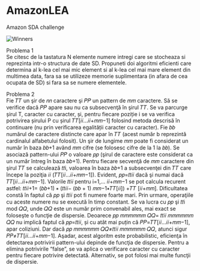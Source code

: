 # AmazonLEA
Amazon SDA challenge

![Winners](https://edu.tuiasi.ro/pluginfile.php/113873/mod_label/intro/Premiile%20LearnEarn_SDA2022.jpg)

Problema 1 <br/>
Se citesc de la tastatura N elemente numere intregi care se stocheaza si reprezinta intr-o structura de
date SD. Propuneti doi algoritmi eficienti care determina al k-lea cel mai mic element si al k-lea cel
mai mare element din multimea data, fara sa se utilizeze memorie suplimentara (in afara de cea
ocupata de SD) si fara sa se numere elementele.

Problema 2 <br/>
Fie 𝑇𝑇 un şir de 𝑛𝑛 caractere şi 𝑃𝑃 un pattern de 𝑚𝑚 caractere. Să se verifice dacă 𝑃𝑃 apare sau nu ca
subsecvenţă în şirul 𝑇𝑇.
Se va parcurge șirul T, caracter cu caracter, și, pentru fiecare poziție i se va verifica potrivirea șirului
P cu șirul 𝑇𝑇[𝑖𝑖…𝑖𝑖+𝑚𝑚−1] folosind metoda descrisă în continuare (nu prin verificarea egalității caracter
cu caracter).
Fie 𝑏𝑏 numărul de caractere distincte care apar în 𝑇𝑇 (acest număr b reprezintă cardinalul alfabetului
folosit).
Un şir de lungime 𝑚𝑚 poate fi considerat un număr în baza 𝑏𝑏+1 având 𝑚𝑚 cifre (se folosesc cifre de la
1 la 𝑏𝑏).
Se asociază pattern-ului 𝑃𝑃 o valoare 𝑝𝑝 (şirul de caractere este considerat ca un număr întreg în baza
𝑏𝑏+1).
Pentru fiecare secvenţă de 𝑚𝑚 caractere din şirul 𝑇𝑇 se calculează 𝑡𝑡i, valoarea în baza 𝑏𝑏+1 a subsecvenţei
din 𝑇𝑇 care începe la poziţia 𝑖𝑖 (𝑇𝑇[𝑖𝑖…𝑖𝑖+𝑚𝑚−1]). Evident, 𝑝𝑝=𝑡𝑡𝑖𝑖 dacă şi numai dacă 𝑇𝑇[𝑖𝑖…𝑖𝑖+𝑚𝑚−1].
Valorile 𝑡𝑡𝑖𝑖 pentru i=1,… 𝑖𝑖+𝑚𝑚−1 se pot calcula recurent astfel:
𝑡𝑡𝑖𝑖+1= (𝑏𝑏+1) ∗ (𝑡𝑡𝑖𝑖− (𝑏𝑏 + 1) 𝑚𝑚−1∗𝑇𝑇[𝑖𝑖]) +𝑇𝑇 [𝑖𝑖+𝑚𝑚].
Dificultatea constă în faptul că 𝑝𝑝 şi 𝑡𝑡𝑖𝑖 pot fi numere foarte mari. Prin urmare, operaţiile cu aceste
numere nu se execută în timp constant.
Se va lucra cu 𝑝𝑝 şi 𝑡𝑡i mod 𝑄𝑄, unde 𝑄𝑄 este un număr prim convenabil ales, mai exact se foloseşte o
funcţie de dispersie. Deoarece 𝑝𝑝 𝑚𝑚𝑚𝑚𝑚𝑚 𝑄𝑄= 𝑡𝑡𝑖𝑖 𝑚𝑚𝑚𝑚𝑚𝑚 𝑄𝑄 nu implică faptul că 𝑝𝑝=𝑡𝑡𝑖𝑖, și cu atât mai puțin că
𝑃𝑃=𝑇𝑇[𝑖𝑖…𝑖𝑖+𝑚𝑚−1], apar coliziuni. Dar dacă 𝑝𝑝 𝑚𝑚𝑚𝑚𝑚𝑚 𝑄𝑄≠𝑡𝑡𝑖𝑖 𝑚𝑚𝑚𝑚𝑚𝑚 𝑄𝑄, atunci sigur 𝑃𝑃≠𝑇𝑇[𝑖𝑖…𝑖𝑖+𝑚𝑚−1].
Aşadar, acest algoritm este probabilistic, eficienţa în detectarea potrivirii pattern-ului depinde de
funcţia de dispersie. Pentru a elimina potrivirile “false”, se va aplica o verificare caracter cu caracter
pentru fiecare potrivire detectată. Alternativ, se pot folosi mai multe funcţii de dispersie.
